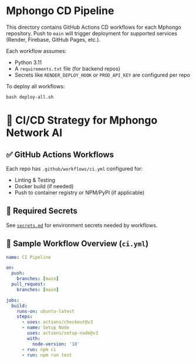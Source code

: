 # Mphongo CD Pipeline

This directory contains GitHub Actions CD workflows for each Mphongo repository. Push to `main` will trigger deployment for supported services (Render, Firebase, GitHub Pages, etc.).

Each workflow assumes:
- Python 3.11
- A `requirements.txt` file (for backend repos)
- Secrets like `RENDER_DEPLOY_HOOK` or `PROD_API_KEY` are configured per repo

To deploy all workflows:
```
bash deploy-all.sh

```
# 🚀 CI/CD Strategy for Mphongo Network AI

## ✅ GitHub Actions Workflows

Each repo has `.github/workflows/ci.yml` configured for:

- Linting & Testing
- Docker build (if needed)
- Push to container registry or NPM/PyPI (if applicable)

## 🔐 Required Secrets

See [`secrets.md`](./secrets.md) for environment secrets needed by workflows.

## 🧪 Sample Workflow Overview (`ci.yml`)

```yaml
name: CI Pipeline

on:
  push:
    branches: [main]
  pull_request:
    branches: [main]

jobs:
  build:
    runs-on: ubuntu-latest
    steps:
      - uses: actions/checkout@v3
      - name: Setup Node
        uses: actions/setup-node@v3
        with:
          node-version: '18'
      - run: npm ci
      - run: npm run test


